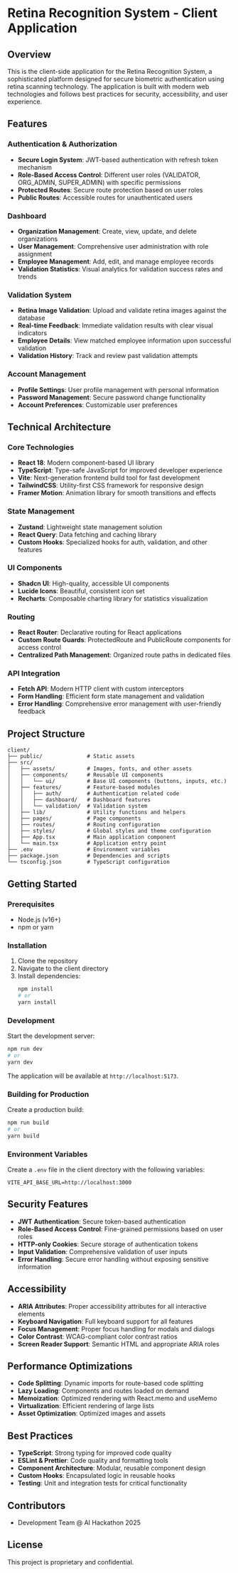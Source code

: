 # Retina Recognition System - Client Application

## Overview

This is the client-side application for the Retina Recognition System, a sophisticated platform designed for secure biometric authentication using retina scanning technology. The application is built with modern web technologies and follows best practices for security, accessibility, and user experience.

## Features

### Authentication & Authorization

- **Secure Login System**: JWT-based authentication with refresh token mechanism
- **Role-Based Access Control**: Different user roles (VALIDATOR, ORG_ADMIN, SUPER_ADMIN) with specific permissions
- **Protected Routes**: Secure route protection based on user roles
- **Public Routes**: Accessible routes for unauthenticated users

### Dashboard

- **Organization Management**: Create, view, update, and delete organizations
- **User Management**: Comprehensive user administration with role assignment
- **Employee Management**: Add, edit, and manage employee records
- **Validation Statistics**: Visual analytics for validation success rates and trends

### Validation System

- **Retina Image Validation**: Upload and validate retina images against the database
- **Real-time Feedback**: Immediate validation results with clear visual indicators
- **Employee Details**: View matched employee information upon successful validation
- **Validation History**: Track and review past validation attempts

### Account Management

- **Profile Settings**: User profile management with personal information
- **Password Management**: Secure password change functionality
- **Account Preferences**: Customizable user preferences

## Technical Architecture

### Core Technologies

- **React 18**: Modern component-based UI library
- **TypeScript**: Type-safe JavaScript for improved developer experience
- **Vite**: Next-generation frontend build tool for fast development
- **TailwindCSS**: Utility-first CSS framework for responsive design
- **Framer Motion**: Animation library for smooth transitions and effects

### State Management

- **Zustand**: Lightweight state management solution
- **React Query**: Data fetching and caching library
- **Custom Hooks**: Specialized hooks for auth, validation, and other features

### UI Components

- **Shadcn UI**: High-quality, accessible UI components
- **Lucide Icons**: Beautiful, consistent icon set
- **Recharts**: Composable charting library for statistics visualization

### Routing

- **React Router**: Declarative routing for React applications
- **Custom Route Guards**: ProtectedRoute and PublicRoute components for access control
- **Centralized Path Management**: Organized route paths in dedicated files

### API Integration

- **Fetch API**: Modern HTTP client with custom interceptors
- **Form Handling**: Efficient form state management and validation
- **Error Handling**: Comprehensive error management with user-friendly feedback

## Project Structure

```
client/
├── public/              # Static assets
├── src/
│   ├── assets/          # Images, fonts, and other assets
│   ├── components/      # Reusable UI components
│   │   └── ui/          # Base UI components (buttons, inputs, etc.)
│   ├── features/        # Feature-based modules
│   │   ├── auth/        # Authentication related code
│   │   ├── dashboard/   # Dashboard features
│   │   └── validation/  # Validation system
│   ├── lib/             # Utility functions and helpers
│   ├── pages/           # Page components
│   ├── routes/          # Routing configuration
│   ├── styles/          # Global styles and theme configuration
│   ├── App.tsx          # Main application component
│   └── main.tsx         # Application entry point
├── .env                 # Environment variables
├── package.json         # Dependencies and scripts
└── tsconfig.json        # TypeScript configuration
```

## Getting Started

### Prerequisites

- Node.js (v16+)
- npm or yarn

### Installation

1. Clone the repository
2. Navigate to the client directory
3. Install dependencies:
   ```bash
   npm install
   # or
   yarn install
   ```

### Development

Start the development server:

```bash
npm run dev
# or
yarn dev
```

The application will be available at `http://localhost:5173`.

### Building for Production

Create a production build:

```bash
npm run build
# or
yarn build
```

### Environment Variables

Create a `.env` file in the client directory with the following variables:

```
VITE_API_BASE_URL=http://localhost:3000
```

## Security Features

- **JWT Authentication**: Secure token-based authentication
- **Role-Based Access Control**: Fine-grained permissions based on user roles
- **HTTP-only Cookies**: Secure storage of authentication tokens
- **Input Validation**: Comprehensive validation of user inputs
- **Error Handling**: Secure error handling without exposing sensitive information

## Accessibility

- **ARIA Attributes**: Proper accessibility attributes for all interactive elements
- **Keyboard Navigation**: Full keyboard support for all features
- **Focus Management**: Proper focus handling for modals and dialogs
- **Color Contrast**: WCAG-compliant color contrast ratios
- **Screen Reader Support**: Semantic HTML and appropriate ARIA roles

## Performance Optimizations

- **Code Splitting**: Dynamic imports for route-based code splitting
- **Lazy Loading**: Components and routes loaded on demand
- **Memoization**: Optimized rendering with React.memo and useMemo
- **Virtualization**: Efficient rendering of large lists
- **Asset Optimization**: Optimized images and assets

## Best Practices

- **TypeScript**: Strong typing for improved code quality
- **ESLint & Prettier**: Code quality and formatting tools
- **Component Architecture**: Modular, reusable component design
- **Custom Hooks**: Encapsulated logic in reusable hooks
- **Testing**: Unit and integration tests for critical functionality

## Contributors

- Development Team @ AI Hackathon 2025

## License

This project is proprietary and confidential.
